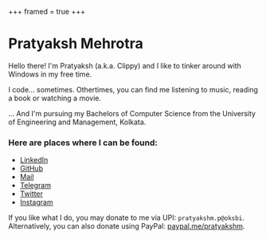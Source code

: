 +++
framed = true
+++
<div style="text-align: left">

# Pratyaksh Mehrotra

Hello there! I'm Pratyaksh (a.k.a. Clippy) and I like to tinker around with Windows in my free time.

I code... sometimes. Othertimes, you can find me listening to music, reading a book or watching a movie.

... And I'm pursuing my Bachelors of Computer Science from the University of Engineering and Management, Kolkata.

### Here are places where I can be found:

- [LinkedIn](https://www.linkedin.com/in/pratyakshm/)
- [GitHub](https://github.com/pratyakshm)
- [Mail](mailto:contact@pratyakshm.com)
- [Telegram](https://t.me/pratyakshm)
- [Twitter](https://twitter.com/pratyakshstwt)
- [Instagram](https://instagram.com/reallypratyaksh)


If you like what I do, you may donate to me via UPI: ``pratyakshm.p@oksbi``.
Alternatively, you can also donate using PayPal: [paypal.me/pratyakshm](https://paypal.me/pratyakshm).
</div>